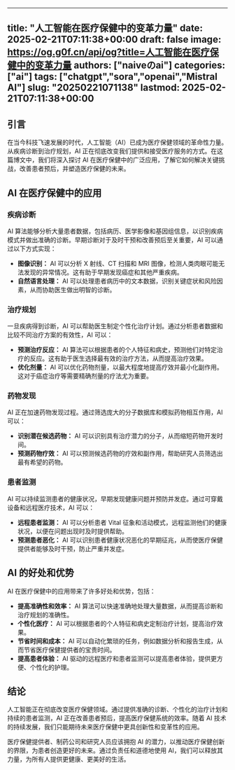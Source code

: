 
---
title: "人工智能在医疗保健中的变革力量"
date: 2025-02-21T07:11:38+00:00
draft: false
image: https://og.g0f.cn/api/og?title=人工智能在医疗保健中的变革力量
authors: ["naiveのai"]
categories: ["ai"]
tags: ["chatgpt","sora","openai","Mistral AI"]
slug: "20250221071138"
lastmod: 2025-02-21T07:11:38+00:00
---
## 引言

在当今科技飞速发展的时代，人工智能（AI）已成为医疗保健领域的革命性力量。从疾病诊断到治疗规划，AI 正在彻底改变我们提供和接受医疗服务的方式。在这篇博文中，我们将深入探讨 AI 在医疗保健中的广泛应用，了解它如何解决关键挑战，改善患者预后，并塑造医疗保健的未来。

## AI 在医疗保健中的应用

### 疾病诊断

AI 算法能够分析大量患者数据，包括病历、医学影像和基因组信息，以识别疾病模式并做出准确的诊断。早期诊断对于及时干预和改善预后至关重要，AI 可以通过以下方式实现：

- **图像识别：** AI 可以分析 X 射线、CT 扫描和 MRI 图像，检测人类肉眼可能无法发现的异常情况。这有助于早期发现癌症和其他严重疾病。
- **自然语言处理：** AI 可以处理患者病历中的文本数据，识别关键症状和风险因素，从而协助医生做出明智的诊断。

### 治疗规划

一旦疾病得到诊断，AI 可以帮助医生制定个性化治疗计划。通过分析患者数据和比较不同治疗方案的有效性，AI 可以：

- **预测治疗反应：** AI 算法可以根据患者的个人特征和病史，预测他们对特定治疗的反应。这有助于医生选择最有效的治疗方法，从而提高治疗效果。
- **优化剂量：** AI 可以优化药物剂量，以最大程度地提高疗效并最小化副作用。这对于癌症治疗等需要精确剂量的疗法尤为重要。

### 药物发现

AI 正在加速药物发现过程。通过筛选庞大的分子数据库和模拟药物相互作用，AI 可以：

- **识别潜在候选药物：** AI 可以识别具有治疗潜力的分子，从而缩短药物开发时间。
- **预测药物疗效：** AI 可以预测候选药物的疗效和副作用，帮助研究人员筛选出最有希望的药物。

### 患者监测

AI 可以持续监测患者的健康状况，早期发现健康问题并预防并发症。通过可穿戴设备和远程医疗技术，AI 可以：

- **远程患者监测：** AI 可以分析患者 Vital 征象和活动模式，远程监测他们的健康状况，以便在问题出现时及时提供帮助。
- **预测患者恶化：** AI 可以识别患者健康状况恶化的早期征兆，从而使医疗保健提供者能够及时干预，防止严重并发症。

## AI 的好处和优势

AI 在医疗保健中的应用带来了许多好处和优势，包括：

- **提高准确性和效率：** AI 算法可以快速准确地处理大量数据，从而提高诊断和治疗规划的准确性。
- **个性化医疗：** AI 可以根据患者的个人特征和病史定制治疗计划，提高治疗效果。
- **节省时间和成本：** AI 可以自动化繁琐的任务，例如数据分析和报告生成，从而节省医疗保健提供者的宝贵时间。
- **提高患者体验：** AI 驱动的远程医疗和患者监测可以提高患者体验，提供更方便、个性化的护理。

## 结论

人工智能正在彻底改变医疗保健领域。通过提供准确的诊断、个性化的治疗计划和持续的患者监测，AI 正在改善患者预后，提高医疗保健系统的效率。随着 AI 技术的持续发展，我们只能期待未来医疗保健中更具创新性和变革性的应用。

医疗保健提供者、制药公司和研究人员应该拥抱 AI 的潜力，以推动医疗保健创新的界限，为患者创造更好的未来。通过负责任和道德地使用 AI，我们可以释放其力量，为所有人提供更健康、更美好的生活。